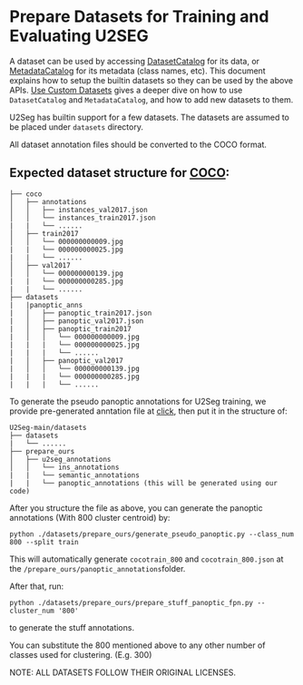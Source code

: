 # Prepare Datasets for Training and Evaluating U2SEG

A dataset can be used by accessing [DatasetCatalog](https://detectron2.readthedocs.io/modules/data.html#detectron2.data.DatasetCatalog)
for its data, or [MetadataCatalog](https://detectron2.readthedocs.io/modules/data.html#detectron2.data.MetadataCatalog) for its metadata (class names, etc).
This document explains how to setup the builtin datasets so they can be used by the above APIs. [Use Custom Datasets](https://detectron2.readthedocs.io/tutorials/datasets.html) gives a deeper dive on how to use `DatasetCatalog` and `MetadataCatalog`,
and how to add new datasets to them.

U2Seg has builtin support for a few datasets. The datasets are assumed to be placed under `datasets` directory. 

<!-- You can set the location for builtin datasets by `export U2Seg-main=/path/to/datasets`. If left unset, the default is `./datasets/datasets` relative to your current working directory. -->

All dataset annotation files should be converted to the COCO format.


## Expected dataset structure for [COCO](https://cocodataset.org/#download):
```
├── coco
│   ├── annotations
│   │   ├── instances_val2017.json
│   │   └── instances_train2017.json
|   |   └── ......
│   ├── train2017
│   │   └── 000000000009.jpg
|   |   └── 000000000025.jpg
|   |   └── ......
│   ├── val2017
│   │   └── 000000000139.jpg
|   |   └── 000000000285.jpg
|   |   └── ......
├── datasets
|   |panoptic_anns
|   │   ├── panoptic_train2017.json
|   │   ├── panoptic_val2017.json
|   │   ├── panoptic_train2017
|   │   │   └── 000000000009.jpg
|   |   |   └── 000000000025.jpg
|   |   |   └── ......
|   │   ├── panoptic_val2017
|   │   │   └── 000000000139.jpg
|   |   |   └── 000000000285.jpg
|   |   |   └── ......
```
To generate the pseudo panoptic annotations for U2Seg training, we provide pre-generated anntation file at [click](https://drive.google.com/file/d/15t7pUWyLRijCiU79l4s10e8tWDgrt97h/view?usp=drive_link), then put it in the structure of:
```
U2Seg-main/datasets
├── datasets
|   └── ......
├── prepare_ours
│   ├── u2seg_annotations
│   │   └── ins_annotations
|   |   └── semantic_annotations
|   |   └── panoptic_annotations (this will be generated using our code)

```
After you structure the file as above, you can generate the panoptic annotations (With 800 cluster centroid) by:

```
python ./datasets/prepare_ours/generate_pseudo_panoptic.py --class_num 800 --split train
```

This will automatically generate ```cocotrain_800``` and ```cocotrain_800.json``` at the ```/prepare_ours/panoptic_annotations```folder.

After that, run:
```
python ./datasets/prepare_ours/prepare_stuff_panoptic_fpn.py --cluster_num '800'
```
to generate the stuff annotations.

You can substitute the 800 mentioned above to any other number of classes used for clustering. (E.g. 300)








NOTE: ALL DATASETS FOLLOW THEIR ORIGINAL LICENSES.
